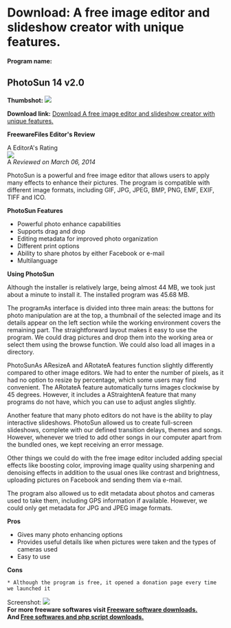 # Download: A free image editor and slideshow creator with unique features.

**Program name:**

## PhotoSun 14 v2.0

  
**Thumbshot:** ![](http://www.freewarefiles.com/screenshot/photosun_md.jpg)   
  
**Download link:** [Download A free image editor and slideshow creator with unique features.](http://freesoftwares.boysofts.com/PhotoSun_program_98400.html)  
  


**FreewareFiles Editor's Review**  
  


A EditorA's Rating  
![](http://www.freewarefiles.com/images/rating/4.gif)  
A _Reviewed on March 06, 2014_   
  
PhotoSun is a powerful and free image editor that allows users to apply many effects to enhance their pictures. The program is compatible with different image formats, including GIF, JPG, JPEG, BMP, PNG, EMF, EXIF, TIFF and ICO. 

**PhotoSun Features**

  * Powerful photo enhance capabilities 
  * Supports drag and drop 
  * Editing metadata for improved photo organization 
  * Different print options 
  * Ability to share photos by either Facebook or e-mail 
  * Multilanguage 

**Using PhotoSun**

Although the installer is relatively large, being almost 44 MB, we took just about a minute to install it. The installed program was 45.68 MB.

The programAs interface is divided into three main areas: the buttons for photo manipulation are at the top, a thumbnail of the selected image and its details appear on the left section while the working environment covers the remaining part. The straightforward layout makes it easy to use the program. We could drag pictures and drop them into the working area or select them using the browse function. We could also load all images in a directory.

PhotoSunAs AResizeA and ARotateA features function slightly differently compared to other image editors. We had to enter the number of pixels, as it had no option to resize by percentage, which some users may find convenient. The ARotateA feature automatically turns images clockwise by 45 degrees. However, it includes a AStraightenA feature that many programs do not have, which you can use to adjust angles slightly.

Another feature that many photo editors do not have is the ability to play interactive slideshows. PhotoSun allowed us to create full-screen slideshows, complete with our defined transition delays, themes and songs. However, whenever we tried to add other songs in our computer apart from the bundled ones, we kept receiving an error message.

Other things we could do with the free image editor included adding special effects like boosting color, improving image quality using sharpening and denoising effects in addition to the usual ones like contrast and brightness, uploading pictures on Facebook and sending them via e-mail.

The program also allowed us to edit metadata about photos and cameras used to take them, including GPS information if available. However, we could only get metadata for JPG and JPEG image formats.

**Pros**

  * Gives many photo enhancing options 
  * Provides useful details like when pictures were taken and the types of cameras used 
  * Easy to use 

**Cons**

    * Although the program is free, it opened a donation page every time we launched it 

  
  
Screenshot: ![](http://www.freewarefiles.com/screenshot/photosun.jpg)   
**For more freeware softwares visit [Freeware software downloads.](http://freesoftwares.boysofts.com/)**   
**And [Free softwares and php script downloads.](http://www.boysofts.com/)**

